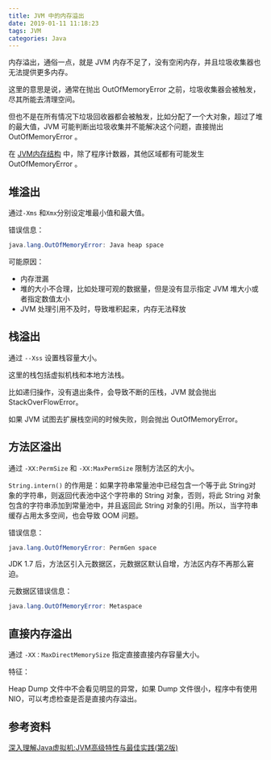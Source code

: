 ```yaml
---
title: JVM 中的内存溢出
date: 2019-01-11 11:18:23
tags: JVM
categories: Java
---
```


内存溢出，通俗一点，就是 JVM 内存不足了，没有空闲内存，并且垃圾收集器也无法提供更多内存。

这里的意思是说，通常在抛出 OutOfMemoryError 之前，垃圾收集器会被触发，尽其所能去清理空间。

但也不是在所有情况下垃圾回收器都会被触发，比如分配了一个大对象，超过了堆的最大值，JVM 可能判断出垃圾收集并不能解决这个问题，直接抛出 OutOfMemoryError 。

在 [JVM内存结构](http://wuzhangyang.com/2019/01/10/JVM-memory-structure/) 中，除了程序计数器，其他区域都有可能发生 OutOfMemoryError 。

## 堆溢出

通过`-Xms` 和`Xmx`分别设定堆最小值和最大值。

错误信息：

```java
java.lang.OutOfMemoryError: Java heap space
```

可能原因：

- 内存泄漏
- 堆的大小不合理，比如处理可观的数据量，但是没有显示指定 JVM 堆大小或者指定数值太小
- JVM 处理引用不及时，导致堆积起来，内存无法释放

## 栈溢出

通过 `--Xss` 设置栈容量大小。

这里的栈包括虚拟机栈和本地方法栈。

比如递归操作，没有退出条件，会导致不断的压栈，JVM 就会抛出 StackOverFlowError。

如果 JVM 试图去扩展栈空间的时候失败，则会抛出 OutOfMemoryError。

## 方法区溢出

通过 `-XX:PermSize` 和 `-XX:MaxPermSize` 限制方法区的大小。

`String.intern()` 的作用是：如果字符串常量池中已经包含一个等于此 String对象的字符串，则返回代表池中这个字符串的 String 对象，否则，将此 String 对象包含的字符串添加到常量池中，并且返回此 String 对象的引用。所以，当字符串缓存占用太多空间，也会导致 OOM 问题。

错误信息：

```java
java.lang.OutOfMemoryError: PermGen space
```

JDK 1.7 后，方法区引入元数据区，元数据区默认自增，方法区内存不再那么窘迫。

元数据区错误信息：

```java
java.lang.OutOfMemoryError: Metaspace
```

## 直接内存溢出

通过 `-XX：MaxDirectMemorySize` 指定直接直接内存容量大小。

特征：

Heap Dump 文件中不会看见明显的异常，如果 Dump 文件很小，程序中有使用 NIO，可以考虑检查是否是直接内存溢出。

## 参考资料

[深入理解Java虚拟机:JVM高级特性与最佳实践(第2版)](https://book.douban.com/subject/24722612/)

